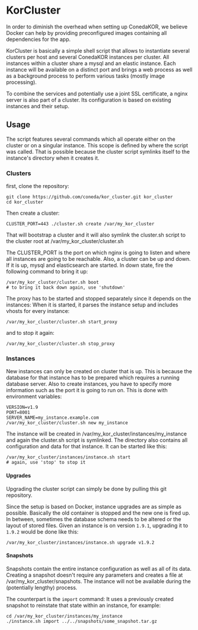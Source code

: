 # KorCluster

In order to diminish the overhead when setting up ConedaKOR, we believe Docker
can help by providing preconfigured images containing all dependencies for the
app.

KorCluster is basically a simple shell script that allows to instantiate several
clusters per host and several ConedaKOR instances per cluster. All instances
within a cluster share a mysql and an elastic instance. Each instance will be
available on a distinct port and brings a web process as well as a background
process to perform various tasks (mostly image processing).

To combine the services and potentially use a joint SSL certificate, a nginx
server is also part of a cluster. Its configuration is based on existing
instances and their setup.

## Usage

The script features several commands which all operate either on the cluster or
on a singular instance. This scope is defined by where the script was called.
That is possible because the cluster script symlinks itself to the instance's
directory when it creates it.

### Clusters

first, clone the repository:

    git clone https://github.com/coneda/kor_cluster.git kor_cluster
    cd kor_cluster

Then create a cluster:

    CLUSTER_PORT=443 ./cluster.sh create /var/my_kor_cluster

That will bootstrap a cluster and it will also symlink the cluster.sh script to
the cluster root at /var/my_kor_cluster/cluster.sh

The CLUSTER_PORT is the port on which nginx is going to listen and where all 
instances are going to be reachable. Also, a cluster can be up and down. If it
is up, mysql and elasticsearch are started. In down state, fire the following
command to bring it up:

    /var/my_kor_cluster/cluster.sh boot
    # to bring it back down again, use 'shutdown'

The proxy has to be started and stopped separately since it depends on the 
instances: When it is started, it parses the instance setup and includes vhosts
for every instance:

    /var/my_kor_cluster/cluster.sh start_proxy

and to stop it again:

    /var/my_kor_cluster/cluster.sh stop_proxy

### Instances

New instances can only be created on cluster that is up. This is because the
database for that instance has to be prepared which requires a running database
server. Also to create instances, you have to specify more information such as
the port it is going to run on. This is done with environment variables:

    VERSION=v1.9
    PORT=8001
    SERVER_NAME=my_instance.example.com
    /var/my_kor_cluster/cluster.sh new my_instance

The instance will be created in /var/my_kor_cluster/instances/my_instance and
again the cluster.sh script is symlinked. The directory also contains all
configuration and data for that instance. It can be started like this:

    /var/my_kor_cluster/instances/instance.sh start
    # again, use 'stop' to stop it


#### Upgrades

Upgrading the cluster script can simply be done by pulling this git repository.

Since the setup is based on Docker, instance upgrades are as simple as possible.
Basically the old container is stopped and the new one is fired up. In between,
sometimes the database schema needs to be altered or the layout of stored files.
Given an instance is on version `1.9.1`, upgrading it to `1.9.2` would be done like
this:

    /var/my_kor_cluster/instances/instance.sh upgrade v1.9.2

#### Snapshots

Snapshots contain the entire instance configuration as well as all of its data.
Creating a snapshot doesn't require any parameters and creates a file at
/var/my_kor_cluster/snapshots. The instance will not be available during the
(potentially lengthy) process.

The counterpart is the `import` command: It uses a previously created snapshot
to reinstate that state within an instance, for example: 

    cd /var/my_kor_cluster/instances/my_instance
    ./instance.sh import ../../snapshots/some_snapshot.tar.gz
